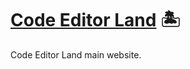 # [Code Editor Land] 🏝️

Code Editor Land main website.

[Code Editor Land]: https://Land.Playform.Cloud
